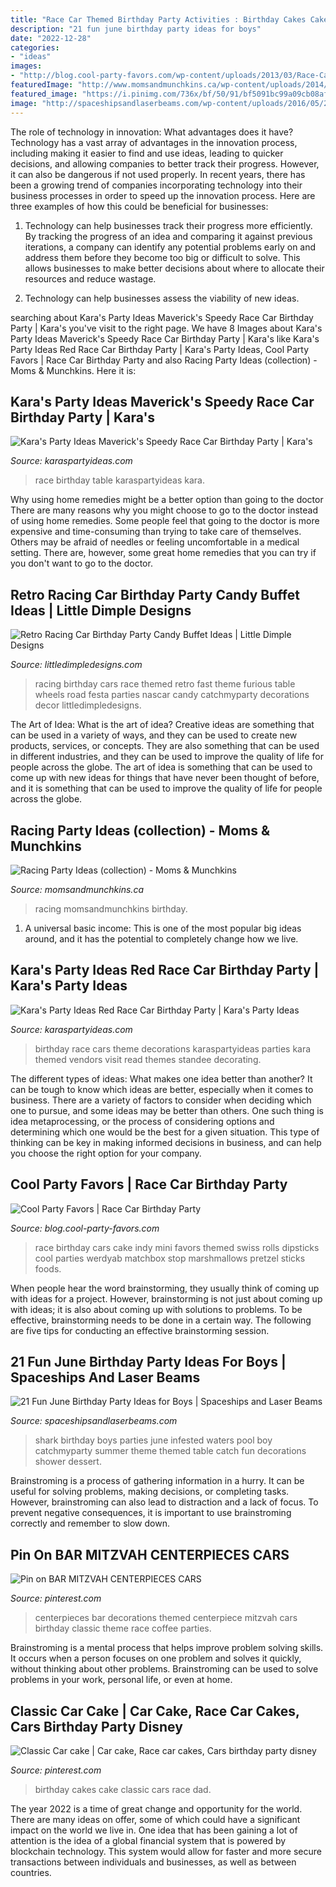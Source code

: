 ```yaml
---
title: "Race Car Themed Birthday Party Activities : Birthday Cakes Cake Classic Cars Race Dad"
description: "21 fun june birthday party ideas for boys"
date: "2022-12-28"
categories:
- "ideas"
images:
- "http://blog.cool-party-favors.com/wp-content/uploads/2013/03/Race-Car-Party-Food-1024x680.jpg"
featuredImage: "http://www.momsandmunchkins.ca/wp-content/uploads/2014/07/racing-party-ideas.jpg"
featured_image: "https://i.pinimg.com/736x/bf/50/91/bf5091bc99a09cb08afbebf643851563--car-centerpieces-car-party.jpg"
image: "http://spaceshipsandlaserbeams.com/wp-content/uploads/2016/05/20-Shark-Party-600x600.jpg"
---
```



The role of technology in innovation: What advantages does it have?
Technology has a vast array of advantages in the innovation process, including making it easier to find and use ideas, leading to quicker decisions, and allowing companies to better track their progress. However, it can also be dangerous if not used properly. In recent years, there has been a growing trend of companies incorporating technology into their business processes in order to speed up the innovation process. Here are three examples of how this could be beneficial for businesses: 
1) Technology can help businesses track their progress more efficiently. By tracking the progress of an idea and comparing it against previous iterations, a company can identify any potential problems early on and address them before they become too big or difficult to solve. This allows businesses to make better decisions about where to allocate their resources and reduce wastage. 

2) Technology can help businesses assess the viability of new ideas.

	

		
searching about Kara&#039;s Party Ideas Maverick&#039;s Speedy Race Car Birthday Party | Kara&#039;s you've visit to the right page. We have 8 Images about Kara&#039;s Party Ideas Maverick&#039;s Speedy Race Car Birthday Party | Kara&#039;s like Kara&#039;s Party Ideas Red Race Car Birthday Party | Kara&#039;s Party Ideas, Cool Party Favors | Race Car Birthday Party and also Racing Party Ideas (collection) - Moms &amp; Munchkins. Here it is:
		
    
## Kara&#039;s Party Ideas Maverick&#039;s Speedy Race Car Birthday Party | Kara&#039;s

<img loading=lazy src="https://karaspartyideas.com/wp-content/uploads/2017/01/Race-Car-Birthday-Party-via-Karas-Party-Ideas-KarasPartyIdeas.com30.jpeg" onerror="this.onerror=null;this.src='https://tse4.mm.bing.net/th?id=OIP.7bteYA3O1egGBSlqkGBMzAHaLH&amp;pid=15.1';" alt="Kara&#039;s Party Ideas Maverick&#039;s Speedy Race Car Birthday Party | Kara&#039;s">

_Source: karaspartyideas.com_

>race birthday table karaspartyideas kara. 

	

Why using home remedies might be a better option than going to the doctor
There are many reasons why you might choose to go to the doctor instead of using home remedies. Some people feel that going to the doctor is more expensive and time-consuming than trying to take care of themselves. Others may be afraid of needles or feeling uncomfortable in a medical setting. There are, however, some great home remedies that you can try if you don't want to go to the doctor.

    
## Retro Racing Car Birthday Party Candy Buffet Ideas | Little Dimple Designs

<img loading=lazy src="http://littledimpledesigns.com/wp-content/uploads/2013/06/DSC_1497.jpg" onerror="this.onerror=null;this.src='https://tse3.mm.bing.net/th?id=OIP.2aBpk9m1d_kQpNpDOFogTgHaLL&amp;pid=15.1';" alt="Retro Racing Car Birthday Party Candy Buffet Ideas | Little Dimple Designs">

_Source: littledimpledesigns.com_

>racing birthday cars race themed retro fast theme furious table wheels road festa parties nascar candy catchmyparty decorations decor littledimpledesigns. 

	

The Art of Idea: What is the art of idea?
Creative ideas are something that can be used in a variety of ways, and they can be used to create new products, services, or concepts. They are also something that can be used in different industries, and they can be used to improve the quality of life for people across the globe. The art of idea is something that can be used to come up with new ideas for things that have never been thought of before, and it is something that can be used to improve the quality of life for people across the globe.

    
## Racing Party Ideas (collection) - Moms &amp; Munchkins

<img loading=lazy src="http://www.momsandmunchkins.ca/wp-content/uploads/2014/07/racing-party-ideas.jpg" onerror="this.onerror=null;this.src='https://tse2.mm.bing.net/th?id=OIP.tVbTHaUclADxJ0I1rngDjgHaNX&amp;pid=15.1';" alt="Racing Party Ideas (collection) - Moms &amp; Munchkins">

_Source: momsandmunchkins.ca_

>racing momsandmunchkins birthday. 

	

1. A universal basic income: This is one of the most popular big ideas around, and it has the potential to completely change how we live.

    
## Kara&#039;s Party Ideas Red Race Car Birthday Party | Kara&#039;s Party Ideas

<img loading=lazy src="http://karaspartyideas.com/wp-content/uploads/2018/03/Red-Race-Car-Birthday-Party-via-Karas-Party-Ideas-KarasPartyIdeas.com5_.jpg" onerror="this.onerror=null;this.src='https://tse4.mm.bing.net/th?id=OIP.7wQpAaVl2tYvYu05a2DxSwHaLL&amp;pid=15.1';" alt="Kara&#039;s Party Ideas Red Race Car Birthday Party | Kara&#039;s Party Ideas">

_Source: karaspartyideas.com_

>birthday race cars theme decorations karaspartyideas parties kara themed vendors visit read themes standee decorating. 

	

The different types of ideas: What makes one idea better than another?
It can be tough to know which ideas are better, especially when it comes to business. There are a variety of factors to consider when deciding which one to pursue, and some ideas may be better than others. One such thing is idea metaprocessing, or the process of considering options and determining which one would be the best for a given situation. This type of thinking can be key in making informed decisions in business, and can help you choose the right option for your company.

    
## Cool Party Favors | Race Car Birthday Party

<img loading=lazy src="http://blog.cool-party-favors.com/wp-content/uploads/2013/03/Race-Car-Party-Food-1024x680.jpg" onerror="this.onerror=null;this.src='https://tse3.mm.bing.net/th?id=OIP.-akRlkAzzTTn8oWfIsWKEAHaE6&amp;pid=15.1';" alt="Cool Party Favors | Race Car Birthday Party">

_Source: blog.cool-party-favors.com_

>race birthday cars cake indy mini favors themed swiss rolls dipsticks cool parties werdyab matchbox stop marshmallows pretzel sticks foods. 

	

When people hear the word brainstorming, they usually think of coming up with ideas for a project. However, brainstorming is not just about coming up with ideas; it is also about coming up with solutions to problems. To be effective, brainstorming needs to be done in a certain way. The following are five tips for conducting an effective brainstorming session.

    
## 21 Fun June Birthday Party Ideas For Boys | Spaceships And Laser Beams

<img loading=lazy src="http://spaceshipsandlaserbeams.com/wp-content/uploads/2016/05/20-Shark-Party-600x600.jpg" onerror="this.onerror=null;this.src='https://tse1.mm.bing.net/th?id=OIP.YQ59vwNkwK9SwuWIpAWL8gHaHa&amp;pid=15.1';" alt="21 Fun June Birthday Party Ideas for Boys | Spaceships and Laser Beams">

_Source: spaceshipsandlaserbeams.com_

>shark birthday boys parties june infested waters pool boy catchmyparty summer theme themed table catch fun decorations shower dessert. 

	

Brainstroming is a process of gathering information in a hurry. It can be useful for solving problems, making decisions, or completing tasks. However, brainstroming can also lead to distraction and a lack of focus. To prevent negative consequences, it is important to use brainstroming correctly and remember to slow down.

    
## Pin On BAR MITZVAH CENTERPIECES CARS

<img loading=lazy src="https://i.pinimg.com/736x/bf/50/91/bf5091bc99a09cb08afbebf643851563--car-centerpieces-car-party.jpg" onerror="this.onerror=null;this.src='https://tse3.mm.bing.net/th?id=OIP.yNk83AgvbTphHt3roP82sAHaJ3&amp;pid=15.1';" alt="Pin on BAR MITZVAH CENTERPIECES CARS">

_Source: pinterest.com_

>centerpieces bar decorations themed centerpiece mitzvah cars birthday classic theme race coffee parties. 

	

Brainstroming is a mental process that helps improve problem solving skills. It occurs when a person focuses on one problem and solves it quickly, without thinking about other problems. Brainstroming can be used to solve problems in your work, personal life, or even at home.

    
## Classic Car Cake | Car Cake, Race Car Cakes, Cars Birthday Party Disney

<img loading=lazy src="https://i.pinimg.com/736x/8b/f2/25/8bf225b8f927f2b66d1e1dad9e95c55f--car-cakes-th-birthday.jpg" onerror="this.onerror=null;this.src='https://tse1.mm.bing.net/th?id=OIP.Qv6z34Y4sfp7krdZvECyEgHaJ3&amp;pid=15.1';" alt="Classic Car cake | Car cake, Race car cakes, Cars birthday party disney">

_Source: pinterest.com_

>birthday cakes cake classic cars race dad. 

	

The year 2022 is a time of great change and opportunity for the world. There are many ideas on offer, some of which could have a significant impact on the world we live in. One idea that has been gaining a lot of attention is the idea of a global financial system that is powered by blockchain technology. This system would allow for faster and more secure transactions between individuals and businesses, as well as between countries.

